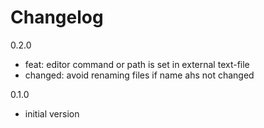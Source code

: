 # Changelog

0.2.0

- feat: editor command or path is set in external text-file
- changed: avoid renaming files if name ahs not changed

0.1.0

- initial version